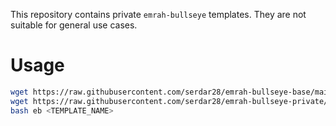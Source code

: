 This repository contains private `emrah-bullseye` templates. They are not
suitable for general use cases.


# Usage

```bash
wget https://raw.githubusercontent.com/serdar28/emrah-bullseye-base/main/installer/eb
wget https://raw.githubusercontent.com/serdar28/emrah-bullseye-private/main/installer/<TEMPLATE_NAME>.conf
bash eb <TEMPLATE_NAME>
```
